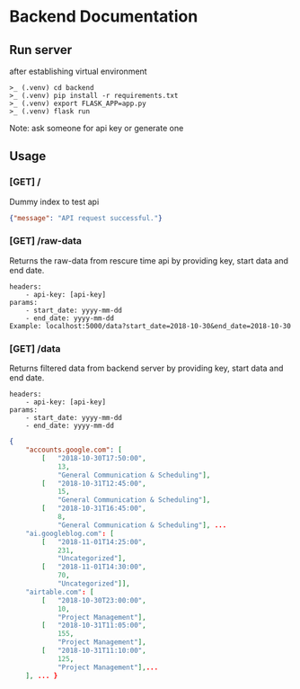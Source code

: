 # Backend Documentation

## Run server
after establishing virtual environment
```
>_ (.venv) cd backend
>_ (.venv) pip install -r requirements.txt
>_ (.venv) export FLASK_APP=app.py
>_ (.venv) flask run
```

Note: ask someone for api key or generate one

## Usage
### [GET] /
Dummy index to test api
```Json
{"message": "API request successful."}
```

### [GET] /raw-data
Returns the raw-data from rescure time api by providing key, start data and end date.

```Usage
headers: 
    - api-key: [api-key]
params: 
    - start_date: yyyy-mm-dd
    - end_date: yyyy-mm-dd
Example: localhost:5000/data?start_date=2018-10-30&end_date=2018-10-30
```


### [GET] /data
Returns filtered data from backend server by providing key, start data and end date.

```Usage
headers: 
    - api-key: [api-key]
params: 
    - start_date: yyyy-mm-dd
    - end_date: yyyy-mm-dd
```

```Json
{
    "accounts.google.com": [
        [   "2018-10-30T17:50:00",
            13,
            "General Communication & Scheduling"],
        [   "2018-10-31T12:45:00",
            15,
            "General Communication & Scheduling"],
        [   "2018-10-31T16:45:00",
            8,
            "General Communication & Scheduling"], ... 
    "ai.googleblog.com": [
        [   "2018-11-01T14:25:00",
            231,
            "Uncategorized"],
        [   "2018-11-01T14:30:00",
            70,
            "Uncategorized"]],
    "airtable.com": [
        [   "2018-10-30T23:00:00",
            10,
            "Project Management"],
        [   "2018-10-31T11:05:00",
            155,
            "Project Management"],
        [   "2018-10-31T11:10:00",
            125,
            "Project Management"],...
    ], ... }
```

